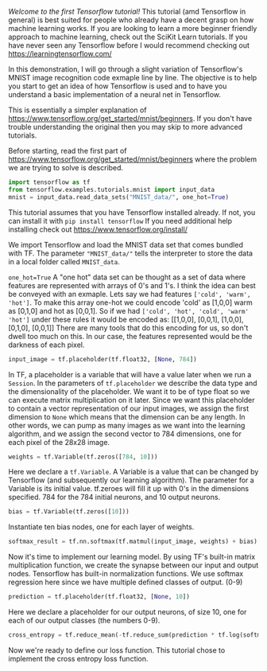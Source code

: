 *Welcome to the first Tensorflow tutorial!* This tutorial (amd Tensorflow in general) is best suited for people who already have a decent grasp on how machine learning works.
If you are looking to learn a more beginner friendly approach to machine learning, check out the SciKit Learn tutorials. If you have never seen any Tensorflow before I would recommend checking out https://learningtensorflow.com/

In this demonstration, I will go through a slight variation of Tensorflow's MNIST image recognition code exmaple line by line. The objective is to help you start to get an idea of how Tensorflow is used and to have you understand a basic implementation of a neural net in Tensorflow. 

This is essentially a simpler explanation of https://www.tensorflow.org/get_started/mnist/beginners. If you don't have trouble understanding the original then you may skip to more advanced tutorials. 

Before starting, read the first part of https://www.tensorflow.org/get_started/mnist/beginners where the problem we are trying to solve is described.

```python
import tensorflow as tf
from tensorflow.examples.tutorials.mnist import input_data
mnist = input_data.read_data_sets("MNIST_data/", one_hot=True)
```

This tutorial assumes that you have Tensorflow installed already. If not, you can install it with `pip install tensorflow` If you need additional help installing check out https://www.tensorflow.org/install/ 

We import Tensorflow and load the MNIST data set that comes bundled with TF. The parameter `"MNIST_data/"` tells the interpreter to store the data in a local folder called `MNIST_data`.

`one_hot=True` A "one hot" data set can be thought as a set of data where features are represented with arrays of 0's and 1's. I think the idea can best be conveyed with an exmaple. Lets say we had features `['cold', 'warm', 'hot']`. To make this array one-hot we could encode 'cold' as [1,0,0] warm as [0,1,0] and hot as [0,0,1]. So if we had `['cold', 'hot', 'cold', 'warm' 'hot']` under these rules it would be encoded as: 
[[1,0,0],
 [0,0,1],
 [1,0,0],
 [0,1,0],
 [0,0,1]]
 There are many tools that do this encoding for us, so don't dwell too much on this. In our case, the features represented would be the darkness of each pixel.


```python 
input_image = tf.placeholder(tf.float32, [None, 784])
```

In TF, a placeholder is a variable that will have a value later when we run a `Session`. In the parameters of `tf.placeholder` we describe the data type and the dimensionality of the placeholder. We want it to be of type float so we can execute matrix multiplication on it later. Since we want this placeholder to contain a vector representation of our input images, we assign the first dimension to `None` which means that the dimension can be any length. In other words, we can pump as many images as we want into the learning algorithm, and we assign the second vector to 784 dimensions, one for each pixel of the 28x28 image. 

```python
weights = tf.Variable(tf.zeros([784, 10]))
```

Here we declare a `tf.Variable`. A Variable is a value that can be changed by Tensorflow (and subsequently our learning algorithm). The parameter for a Variable is its initial value. tf.zeroes will fill it up with 0's in the dimensions specified. 784 for the 784 initial neurons, and 10 output neurons.

```python
bias = tf.Variable(tf.zeros([10]))
```

Instantiate ten bias nodes, one for each layer of weights.

```python
softmax_result = tf.nn.softmax(tf.matmul(input_image, weights) + bias)
```

Now it's time to implement our learning model. By using TF's built-in matrix multiplication function, we create the synapse between our input and output nodes. Tensorflow has built-in normalization functions. We use softmax regression here since we have multiple defined classes of output. (0-9) 

```python
prediction = tf.placeholder(tf.float32, [None, 10])
```

Here we declare a placeholder for our output neurons, of size 10, one for each of our output classes (the numbers 0-9).

```python
cross_entropy = tf.reduce_mean(-tf.reduce_sum(prediction * tf.log(softmax_result), reduction_indices=[1]))
```

Now we're ready to define our loss function. This tutorial chose to implement the cross entropy loss function. 



